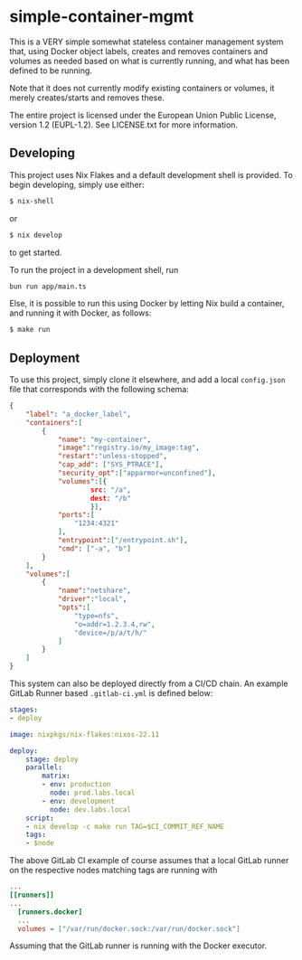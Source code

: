 # simple-container-mgmt

This is a VERY simple somewhat stateless container management system that, using Docker object labels, creates and removes containers and volumes as needed based on what is currently running, and what has been defined to be running.

Note that it does not currently modify existing containers or volumes, it merely creates/starts and removes these.

The entire project is licensed under the European Union Public License, version 1.2 (EUPL-1.2). See LICENSE.txt for more information.

## Developing

This project uses Nix Flakes and a default development shell is provided. To begin developing, simply use either:

```bash
$ nix-shell
```

or

```bash
$ nix develop
```

to get started.

To run the project in a development shell, run

```bash
bun run app/main.ts
```

Else, it is possible to run this using Docker by letting Nix build a container, and running it with Docker, as follows:

```bash
$ make run
```

## Deployment

To use this project, simply clone it elsewhere, and add a local `config.json` file that corresponds with the following schema:

```json
{
    "label": "a_docker_label",
    "containers":[
        {
            "name": "my-container",
            "image":"registry.io/my_image:tag",
            "restart":"unless-stopped",
            "cap_add": ["SYS_PTRACE"],
            "security_opt":["apparmor=unconfined"],
            "volumes":[{ 
                    src: "/a",
                    dest: "/b" 
                    }],
            "ports":[
                "1234:4321"
            ],
            "entrypoint":["/entrypoint.sh"],
            "cmd": ["-a", "b"]
        }
    ],
    "volumes":[
        {
            "name":"netshare",
            "driver":"local",
            "opts":[
                "type=nfs",
                "o=addr=1.2.3.4,rw",
                "device=/p/a/t/h/"
            ]
        }
    ]
}
```

This system can also be deployed directly from a CI/CD chain. An example GitLab Runner based `.gitlab-ci.yml` is defined below:

```yaml
stages:
- deploy

image: nixpkgs/nix-flakes:nixos-22.11

deploy:
    stage: deploy
    parallel:
        matrix:
        - env: production
          node: prod.labs.local
        - env: development
          node: dev.labs.local
    script:
    - nix develop -c make run TAG=$CI_COMMIT_REF_NAME
    tags:
    - $node
```

The above GitLab CI example of course assumes that a local GitLab runner on the respective nodes matching tags are running with 

```toml
...
[[runners]]
...
  [runners.docker]
  ...
  volumes = ["/var/run/docker.sock:/var/run/docker.sock"]
```

Assuming that the GitLab runner is running with the Docker executor.